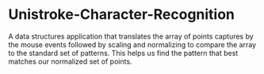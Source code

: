 # Unistroke-Character-Recognition

A data structures application that translates the array of points captures by the mouse events followed by scaling and normalizing to compare the array to the standard set of patterns. This helps us find the pattern that best matches our normalized set of points.
